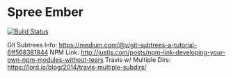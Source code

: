 Spree Ember
===========

[![Build Status](https://travis-ci.org/hhff/spree_ember.svg?branch=master)](https://travis-ci.org/hhff/spree_ember)

Git Subtrees Info: https://medium.com/@v/git-subtrees-a-tutorial-6ff568381844
NPM Link: http://justjs.com/posts/npm-link-developing-your-own-npm-modules-without-tears
Travis w/ Multiple Dirs: https://lord.io/blog/2014/travis-multiple-subdirs/